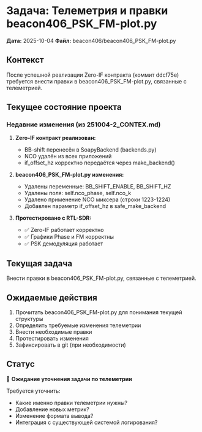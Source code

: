 # Задача: Телеметрия и правки beacon406_PSK_FM-plot.py

**Дата:** 2025-10-04
**Файл:** beacon406/beacon406_PSK_FM-plot.py

## Контекст

После успешной реализации Zero-IF контракта (коммит ddcf75e) требуется внести правки в beacon406_PSK_FM-plot.py, связанные с телеметрией.

## Текущее состояние проекта

### Недавние изменения (из 251004-2_CONTEX.md)

1. **Zero-IF контракт реализован:**
   - BB-shift перенесён в SoapyBackend (backends.py)
   - NCO удалён из всех приложений
   - if_offset_hz корректно передаётся через make_backend()

2. **beacon406_PSK_FM-plot.py изменения:**
   - Удалены переменные: BB_SHIFT_ENABLE, BB_SHIFT_HZ
   - Удалены поля: self.nco_phase, self.nco_k
   - Удалено применение NCO миксера (строки 1223-1224)
   - Добавлен параметр if_offset_hz в safe_make_backend

3. **Протестировано с RTL-SDR:**
   - ✅ Zero-IF работает корректно
   - ✅ Графики Phase и FM корректны
   - ✅ PSK демодуляция работает

## Текущая задача

Внести правки в beacon406_PSK_FM-plot.py, связанные с телеметрией.

## Ожидаемые действия

1. Прочитать beacon406_PSK_FM-plot.py для понимания текущей структуры
2. Определить требуемые изменения телеметрии
3. Внести необходимые правки
4. Протестировать изменения
5. Зафиксировать в git (при необходимости)

## Статус

🔄 **Ожидание уточнения задачи по телеметрии**

Требуется уточнить:
- Какие именно правки телеметрии нужны?
- Добавление новых метрик?
- Изменение формата вывода?
- Интеграция с существующей системой логирования?
